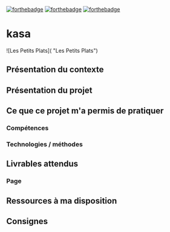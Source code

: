[![forthebadge](https://forthebadge.com/images/badges/uses-html.svg)](https://forthebadge.com)
[![forthebadge](https://forthebadge.com/images/badges/uses-css.svg)](https://forthebadge.com)
[![forthebadge](https://forthebadge.com/images/badges/made-with-javascript.svg)](https://forthebadge.com)

# kasa

![Les Petits Plats]( "Les Petits Plats")

## Présentation du contexte

## Présentation du projet

## Ce que ce projet m'a permis de pratiquer

### Compétences

### Technologies / méthodes

## Livrables attendus

### Page 

## Ressources à ma disposition

## Consignes


